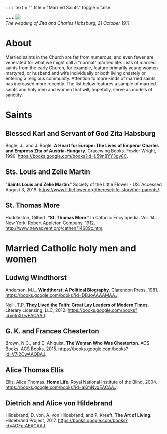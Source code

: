+++
text = ""
title = "Married Saints"
toggle = false

+++
![](https://upload.wikimedia.org/wikipedia/commons/c/ca/Zitawed.jpg)  
_The wedding of Zita and Charles Habsburg, 21 October 1911_

# About

Married saints in the Church are far from numerous, and even fewer are venerated for what we might call a "normal" married life. Lists of married saints from the early Church, for example, feature primarily young women martyred, or husband and wife individually or both living chastely or entering a religious community. Attention to more kinds of married saints has increased more recently. The list below features a sample of married saints and holy men and women that will, hopefully, serve as models of sanctity.

# Saints

## Blessed Karl and Servant of God Zita Habsburg

Bogle, J., and J. Bogle. **A Heart for Europe: The Lives of Emperor Charles and Empress Zita of Austria-Hungary**. Gracewing Books. Fowler Wright, 1990. https://books.google.com/books?id=L59n8YY3gy8C.

## Sts. Louis and Zelie Martin

“**Saints Louis and Zelie Martin**.” Society of the Little Flower - US. Accessed August 3, 2019. https://www.littleflower.org/therese/life-story/her-parents/.

## St. Thomas More

Huddleston, Gilbert. “**St. Thomas More**.” In Catholic Encylopedia. Vol. 14. New York: Robert Appleton Company, 1912. http://www.newadvent.org/cathen/14689c.htm.

# Married Catholic holy men and women

## Ludwig Windthorst

Anderson, M.L. **Windthorst: A Political Biography**. Clarendon Press, 1981. https://books.google.com/books?id=DBJoAAAAMAAJ.

Neill, T.P. **They Lived the Faith: Great Lay Leaders of Modern Times**. Literary Licensing, LLC, 2012. https://books.google.com/books?id=etpXLwEACAAJ.

## G. K. and Frances Chesterton

Brown, N.C., and D. Ahlquist. **The Woman Who Was Chesterton**. ACS Books. ACS Books, 2015. https://books.google.com/books?id=V7I2CwAAQBAJ.

## Alice Thomas Ellis

Ellis, Alice Thomas. **Home Life**. Royal National Institute of the Blind, 2004. https://books.google.com/books?id=aKmNvgEACAAJ.

## Dietrich and Alice von Hildebrand

Hildebrand, D. von, A. von Hildebrand, and P. Kreeft. **The Art of Living**. Hildebrand Project, 2017. https://books.google.com/books?id=4OFptAEACAAJ.


